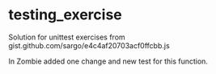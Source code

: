 # testing_exercise
Solution for unittest exercises from  gist.github.com/sargo/e4c4af20703acf0ffcbb.js

In Zombie added one change and new test for this function.
